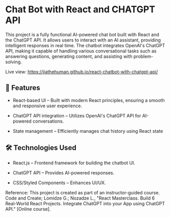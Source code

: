 # Chat Bot with React and CHATGPT API
This project is a fully functional AI-powered chat bot built with React and the ChatGPT API. It allows users to interact with an AI assistant, providing intelligent responses in real time. The chatbot integrates OpenAI's ChatGPT API, making it capable of handling various conversational tasks such as answering questions, generating content, and assisting with problem-solving.

Live view: https://jiathehuman.github.io/react-chatbot-with-chatgpt-api/

## 🚀 Features
- React-based UI – Built with modern React principles, ensuring a smooth and responsive user experience.

- ChatGPT API integration – Utilizes OpenAI's ChatGPT API for AI-powered conversations.

- State management – Efficiently manages chat history using React state

## 🛠️ Technologies Used
- React.js – Frontend framework for building the chatbot UI.

- ChatGPT API – Provides AI-powered responses.

- CSS/Styled Components – Enhances UI/UX.

Reference:
This project is created as part of an instructor-guided course.
Code and Create; Lomidze G.; Nozadze L., "React Masterclass. Build 6 Real-World React Projects. Integrate ChatGPT into your App using ChatGPT API." [Online course].
